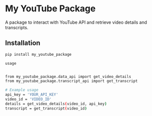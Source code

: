 # My YouTube Package

A package to interact with YouTube API and retrieve video details and transcripts.

## Installation

```sh
pip install my_youtube_package

usage


from my_youtube_package.data_api import get_video_details
from my_youtube_package.transcript_api import get_transcript

# Example usage
api_key = 'YOUR_API_KEY'
video_id = 'VIDEO_ID'
details = get_video_details(video_id, api_key)
transcript = get_transcript(video_id)
